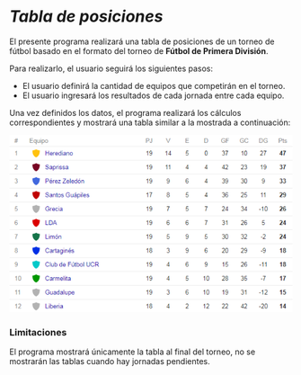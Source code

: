 # *Tabla de posiciones*
El presente programa realizará una tabla de posiciones de un torneo de fútbol
basado en el formato del torneo de **Fútbol de Primera División**.

Para realizarlo, el usuario seguirá los siguientes pasos:

* El usuario definirá la cantidad de equipos que competirán en el torneo.
* El usuario ingresará los resultados de cada jornada entre cada equipo.

Una vez definidos los datos, el programa realizará los cálculos correspondientes y mostrará una tabla 
similar a la mostrada a continuación:

![Tabla de posiciones modelo](tablaModelo.PNG)

### Limitaciones

El programa mostrará únicamente la tabla al final del torneo, no se mostrarán las tablas cuando hay
jornadas pendientes.